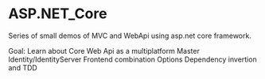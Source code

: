 # ASP.NET_Core

Series of small demos of MVC and WebApi using asp.net core framework.

Goal: Learn about Core 
      Web Api as a multiplatform
      Master Identity/IdentityServer
      Frontend combination Options
      Dependency invertion and TDD
